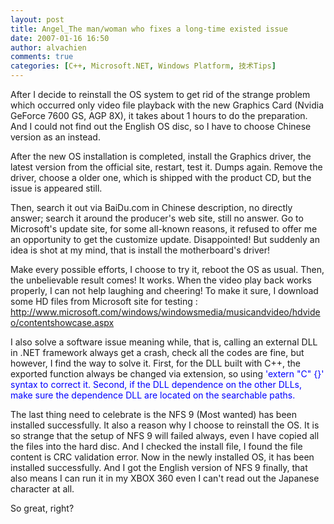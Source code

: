```yaml
---
layout: post
title: Angel_The man/woman who fixes a long-time existed issue
date: 2007-01-16 16:50
author: alvachien
comments: true
categories: [C++, Microsoft.NET, Windows Platform, 技术Tips]
---
```

After I decide to reinstall the OS system to get rid of the strange problem which occurred only video file playback with the new Graphics Card (Nvidia GeForce 7600 GS, AGP 8X), it takes about 1 hours to do the preparation. And I could not find out the English OS disc, so I have to choose Chinese version as an instead. 
 
After the new OS installation is completed, install the Graphics driver, the latest version from the official site, restart, test it. Dumps again. Remove the driver, choose a older one, which is shipped with the product CD, but the issue is appeared still. 
 
Then, search it out via BaiDu.com in Chinese description, no directly answer; search it around the producer's web site, still no answer. Go to Microsoft's update site, for some all-known reasons, it refused to offer me an opportunity to get the customize update. Disappointed! But suddenly an idea is shot at my mind, that is install the motherboard's driver! 
 
Make every possible efforts, I choose to try it, reboot the OS as usual. Then, the unbelievable result comes! It works. When the video play back works properly, I can not help laughing and cheering! To make it sure, I download some HD files from Microsoft site for testing : <a href="http://www.microsoft.com/windows/windowsmedia/musicandvideo/hdvideo/contentshowcase.aspx">http://www.microsoft.com/windows/windowsmedia/musicandvideo/hdvideo/contentshowcase.aspx</a>
 
I also solve a software issue meaning while, that is, calling an external DLL in .NET framework always get a crash, check all the codes are fine, but however, I find the way to solve it. First, for the DLL built with C++, the exported function always be changed via extension, so using <span style="color: #0000ff;">'extern "C" {}' syntax to correct it. Second, if the DLL dependence on the other DLLs, make sure the dependence DLL are located on the searchable paths.
 
The last thing need to celebrate is the NFS 9 (Most wanted) has been installed successfully. It also a reason why I choose to reinstall the OS. It is so strange that the setup of NFS 9 will failed always, even I have copied all the files into the hard disc. And I checked the install file, I found the file content is CRC validation error. Now in the newly installed OS, it has been installed successfully. And I got the English version of NFS 9 finally, that also means I can run it in my XBOX 360 even I can't read out the Japanese character at all.
 
So great, right? 
